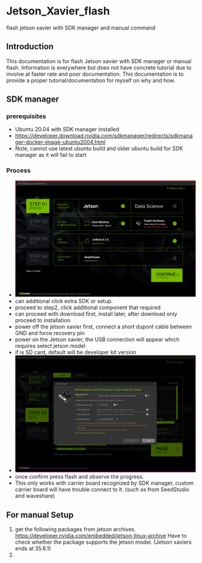 # Jetson_Xavier_flash 
flash jetson xavier with SDK manager and manual command
## Introduction
This documentation is for flash Jetson xavier with SDK manager or manual flash. Information is everywhere but does not have concrete tutorial due to involve at faster rate and poor documentation. This documentation is to provide a proper tutorial/documentation for myself on why and how. 

## SDK manager
### prerequisites
- Ubuntu 20.04 with SDK manager installed
- https://developer.download.nvidia.com/sdkmanager/redirects/sdkmanager-docker-image-ubuntu2004.html
- Note, cannot use latest ubuntu build and older ubuntu build for SDK manager as it will fail to start

### Process
- ![SDK manager initial setup](image.png)
- can additional click extra SDK or setup. 
- proceed to step2, click additional component that required 
- can proceed with download first, install later, after download only proceed to installation
- power off the jetson xavier first, connect a short dupont cable between GND and force recovery pin
- power on the Jetson xavier, the USB connection will appear which requires select jetson model
- if is SD card, default will be developer kit version
- ![once selected, proceed to enter username and password. ( remember it or need to redo it)](image-1.png)
- once confirm press flash and observe the progress.
- This only works with carrier board recognized by SDK manager, custom carrier board will have trouble connect to it. (such as from SeedStudio and waveshare)

## For manual Setup

1. get the following packages from jetson archives. https://developer.nvidia.com/embedded/jetson-linux-archive Have to check whether the package supports the jetson model. (Jetson xaviers ends at 35.6.1)
2. 
